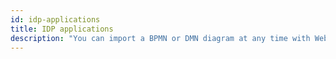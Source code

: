 ```yaml
---
id: idp-applications
title: IDP applications
description: "You can import a BPMN or DMN diagram at any time with Web Modeler."
---
```

